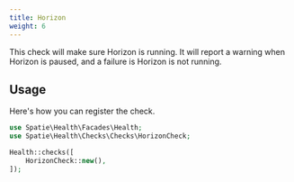 ```yaml
---
title: Horizon
weight: 6
---
```


This check will make sure Horizon is running.  It will report a warning when Horizon is paused, and a failure is Horizon is not running.

## Usage

Here's how you can register the check.

```php
use Spatie\Health\Facades\Health;
use Spatie\Health\Checks\Checks\HorizonCheck;

Health::checks([
    HorizonCheck::new(),
]);
```


